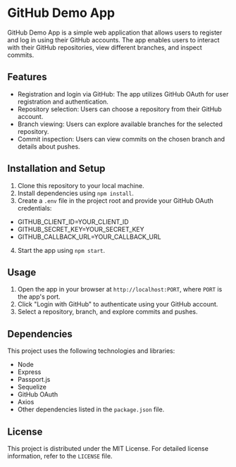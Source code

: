 # GitHub Demo App

GitHub Demo App is a simple web application that allows users to register and log in using their GitHub accounts. The app enables users to interact with their GitHub repositories, view different branches, and inspect commits.

## Features

- Registration and login via GitHub: The app utilizes GitHub OAuth for user registration and authentication.
- Repository selection: Users can choose a repository from their GitHub account.
- Branch viewing: Users can explore available branches for the selected repository.
- Commit inspection: Users can view commits on the chosen branch and details about pushes.

## Installation and Setup

1. Clone this repository to your local machine.
2. Install dependencies using `npm install`.
3. Create a `.env` file in the project root and provide your GitHub OAuth credentials:

- GITHUB_CLIENT_ID=YOUR_CLIENT_ID
- GITHUB_SECRET_KEY=YOUR_SECRET_KEY
- GITHUB_CALLBACK_URL=YOUR_CALLBACK_URL

4. Start the app using `npm start`.

## Usage

1. Open the app in your browser at `http://localhost:PORT`, where `PORT` is the app's port.
2. Click "Login with GitHub" to authenticate using your GitHub account.
3. Select a repository, branch, and explore commits and pushes.

## Dependencies

This project uses the following technologies and libraries:

- Node
- Express
- Passport.js
- Sequelize
- GitHub OAuth
- Axios
- Other dependencies listed in the `package.json` file.

## License

This project is distributed under the MIT License. For detailed license information, refer to the `LICENSE` file.

